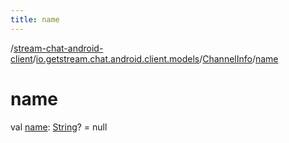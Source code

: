 ```yaml
---
title: name
---
```

/[stream-chat-android-client](../../index.md)/[io.getstream.chat.android.client.models](../index.md)/[ChannelInfo](index.md)/[name](name.md)  
  
  
  
# name  
val [name](name.md): [String](https://kotlinlang.org/api/latest/jvm/stdlib/kotlin/-string/index.html)? = null
